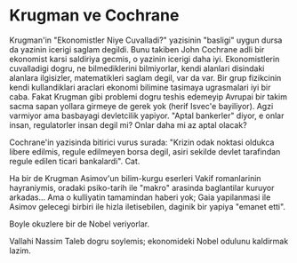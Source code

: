 # Krugman ve Cochrane

Krugman'in "Ekonomistler Niye Cuvalladi?" yazisinin "basligi" uygun dursa da yazinin icerigi saglam degildi. Bunu takiben John Cochrane adli bir ekonomist karsi saldiriya gecmis, o yazinin icerigi daha iyi. Ekonomistlerin cuvalladigi dogru, ne bilmediklerini bilmiyorlar, kendi alanlari disindaki alanlara ilgisizler, matematikleri saglam degil, var da var. Bir grup fizikcinin kendi kullandiklari araclari ekonomi bilimine tasimaya ugrasmalari iyi bir caba. Fakat Krugman gibi problemi dogru teshis edemeyip Avrupai bir takim sacma sapan yollara girmeye de gerek yok (herif Isvec'e bayiliyor). Agzi varmiyor ama basbayagi devletcilik yapiyor. "Aptal bankerler" diyor, e onlar insan, regulatorler insan degil mi? Onlar daha mi az aptal olacak?

Cochrane'in yazisinda bitirici vurus surada: "Krizin odak noktasi oldukca libere edilmis, regule edilmeyen borsa degil, asiri sekilde devlet tarafindan regule edilen ticari bankalardi". Cat.

Ha bir de Krugman Asimov'un bilim-kurgu eserleri Vakif romanlarinin hayraniymis, oradaki psiko-tarih ile "makro" arasinda baglantilar kuruyor arkadas... Ama o kulliyatin tamamindan haberi yok; Gaia yapilanmasi ile Asimov gelecegi birbiri ile hizla iletisebilen, daginik bir yapiya "emanet etti".

Boyle okuzlere bir de Nobel veriyorlar.

Vallahi Nassim Taleb dogru soylemis; ekonomideki Nobel odulunu kaldirmak lazim.
